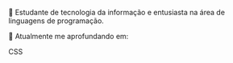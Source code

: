 
🧠 Estudante de tecnologia da informação e entusiasta na área de linguagens de programação. 

📓 Atualmente me aprofundando em: <p background-color: red>CSS</p> 

